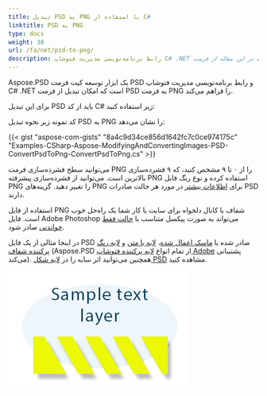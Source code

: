 ```yaml
---
title: تبدیل PSD به PNG با استفاده از C#
linktitle: PSD به PNG
type: docs
weight: 30
url: /fa/net/psd-to-png/
description: رابط برنامه‌نویسی مدیریت فتوشاپ C# .NET می‌تواند با استفاده از کد ارائه شده در این مقاله از فرمت PSD به پسوند PNG تبدیل شود.
---
```


Aspose.PSD یک ابزار توسعه کیت فرمت PSD و رابط برنامه‌نویسی مدیریت فتوشاپ C# .NET است که امکان تبدیل از فرمت PSD به فرمت PNG را فراهم می‌کند.

برای این تبدیل PSD باید از کد C# زیر استفاده کنید:

کد نمونه زیر نحوه تبدیل PSD به PNG را نشان می‌دهد:

{{< gist "aspose-com-gists" "8a4c9d34ce856d1642fc7c0ce974175c" "Examples-CSharp-Aspose-ModifyingAndConvertingImages-PSD-ConvertPsdToPng-ConvertPsdToPng.cs" >}}

می‌توانید سطح فشرده‌سازی فرمت PNG را از ۰ تا ۹ مشخص کنید، که ۹ فشرده‌سازی بالاترین است. می‌توانید از فشرده‌سازی پیشرفته PNG استفاده کرده و نوع رنگ فایل PNG را تغییر دهید. گزینه‌های PNG برای [اطلاعات بیشتر](https://reference.aspose.com/psd/net/aspose.psd.imageoptions/pngoptions) در مورد هر حالت صادرات PSD دارند.

استفاده از فایل PNG شفاف با کانال دلخواه برای سایت یا کار شما یک راه‌حل خوب است. فایل Adobe Photoshop می‌تواند به صورت پیکسل متناسب با [حالت فقط خواندنی](https://reference.aspose.com/psd/net/aspose.psd.imageloadoptions/psdloadoptions/properties/readonlymode) صادر شود.

در اینجا مثالی از یک فایل PSD صادر شده با [ماسک اعمال شده](https://docs.aspose.com/display/psdjava/Apply+Masking)، [لایه با متن](https://reference.aspose.com/psd/net/aspose.psd.fileformats.psd.layers/textlayer) و [لایه رنگ پرکننده شفاف](https://reference.aspose.com/psd/net/aspose.psd.fileformats.psd.layers.filllayers/filllayer) (Aspose.PSD از تمام انواع [لایه پرکننده فتوشاپ Adobe](https://docs.aspose.com/display/psdjava/Support+of+Fill+Layers) پشتیبانی می‌کند). همچنین می‌توانید اثر سایه را در [لایه شکل PSD](/fa/net/shadow-effects-in-psd-file/) مشاهده کنید.

![todo:image_alt_text](psd-to-png_1.png)
